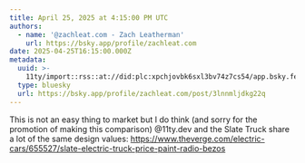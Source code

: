 ```yaml
---
title: April 25, 2025 at 4:15:00 PM UTC
authors:
  - name: '@zachleat.com - Zach Leatherman'
    url: https://bsky.app/profile/zachleat.com
date: 2025-04-25T16:15:00.000Z
metadata:
  uuid: >-
    11ty/import::rss::at://did:plc:xpchjovbk6sxl3bv74z7cs54/app.bsky.feed.post/3lnnmljdkg22q
  type: bluesky
  url: https://bsky.app/profile/zachleat.com/post/3lnnmljdkg22q
---
```

This is not an easy thing to market but I do think (and sorry for the promotion of making this comparison) @11ty.dev and the Slate Truck share a lot of the same design values: https://www.theverge.com/electric-cars/655527/slate-electric-truck-price-paint-radio-bezos